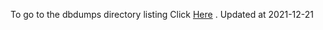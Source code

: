 To go to the dbdumps directory listing Click [Here](https://ipfs.io/ipns/QmVUkGVWcXTjjGoH3agToMXYaZqHUvMbeson1Lz9c5xkdH) . Updated at 2021-12-21